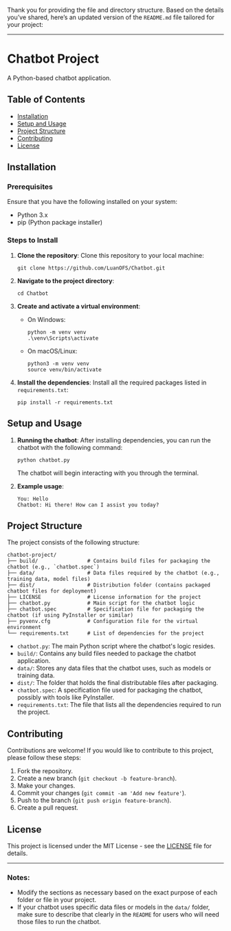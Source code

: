 Thank you for providing the file and directory structure. Based on the details you’ve shared, here’s an updated version of the `README.md` file tailored for your project:

---

# Chatbot Project

A Python-based chatbot application. 

## Table of Contents
- [Installation](#installation)
- [Setup and Usage](#setup-and-usage)
- [Project Structure](#project-structure)
- [Contributing](#contributing)
- [License](#license)

## Installation

### Prerequisites
Ensure that you have the following installed on your system:
- Python 3.x
- pip (Python package installer)

### Steps to Install

1. **Clone the repository**:
   Clone this repository to your local machine:
   ```
   git clone https://github.com/LuanOFS/Chatbot.git
   ```

2. **Navigate to the project directory**:
   ```
   cd Chatbot
   ```

3. **Create and activate a virtual environment**:

   - On Windows:
     ```
     python -m venv venv
     .\venv\Scripts\activate
     ```

   - On macOS/Linux:
     ```
     python3 -m venv venv
     source venv/bin/activate
     ```

4. **Install the dependencies**:
   Install all the required packages listed in `requirements.txt`:
   ```
   pip install -r requirements.txt
   ```

## Setup and Usage

1. **Running the chatbot**:
   After installing dependencies, you can run the chatbot with the following command:
   ```
   python chatbot.py
   ```

   The chatbot will begin interacting with you through the terminal.

2. **Example usage**:
   ```
   You: Hello
   Chatbot: Hi there! How can I assist you today?
   ```

## Project Structure

The project consists of the following structure:

```
chatbot-project/
├── build/                # Contains build files for packaging the chatbot (e.g., `chatbot.spec`)
├── data/                 # Data files required by the chatbot (e.g., training data, model files)
├── dist/                 # Distribution folder (contains packaged chatbot files for deployment)
├── LICENSE               # License information for the project
├── chatbot.py            # Main script for the chatbot logic
├── chatbot.spec          # Specification file for packaging the chatbot (if using PyInstaller or similar)
├── pyvenv.cfg            # Configuration file for the virtual environment
└── requirements.txt      # List of dependencies for the project
```

- `chatbot.py`: The main Python script where the chatbot's logic resides.
- `build/`: Contains any build files needed to package the chatbot application.
- `data/`: Stores any data files that the chatbot uses, such as models or training data.
- `dist/`: The folder that holds the final distributable files after packaging.
- `chatbot.spec`: A specification file used for packaging the chatbot, possibly with tools like PyInstaller.
- `requirements.txt`: The file that lists all the dependencies required to run the project.

## Contributing

Contributions are welcome! If you would like to contribute to this project, please follow these steps:

1. Fork the repository.
2. Create a new branch (`git checkout -b feature-branch`).
3. Make your changes.
4. Commit your changes (`git commit -am 'Add new feature'`).
5. Push to the branch (`git push origin feature-branch`).
6. Create a pull request.

## License

This project is licensed under the MIT License - see the [LICENSE](LICENSE) file for details.

---

### Notes:
- Modify the sections as necessary based on the exact purpose of each folder or file in your project.
- If your chatbot uses specific data files or models in the `data/` folder, make sure to describe that clearly in the `README` for users who will need those files to run the chatbot.
